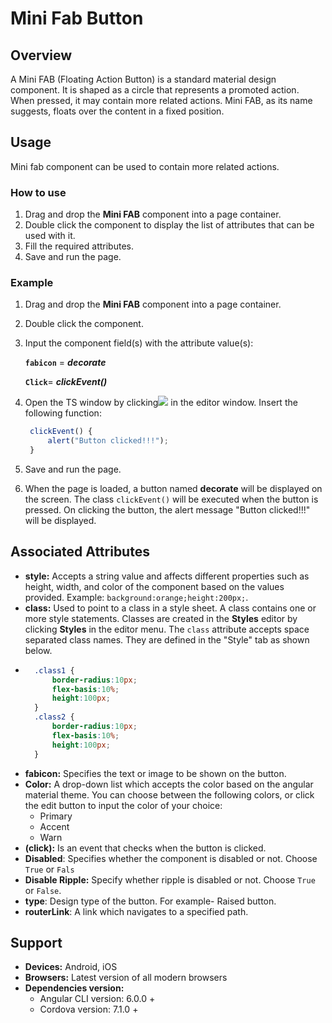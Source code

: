 # Mini Fab Button

## Overview

A Mini FAB \(Floating Action Button\) is a standard material design component. It is shaped as a circle that represents a promoted action. When pressed, it may contain more related actions. Mini FAB, as its name suggests, floats over the content in a fixed position.

## Usage

Mini fab component can be used to contain more related actions.

### How to use

1. Drag and drop the **Mini FAB** component into a page container. 
2. Double click the component to display the list of attributes that can be used with it.
3. Fill the required attributes.
4. Save and run the page.

### Example

1. Drag and drop the **Mini FAB** component into a page container. 
2. Double click the component.
3. Input the component field\(s\) with the attribute value\(s\):   

    **`fabicon`** = _**decorate**_  

    **`Click`**= _**clickEvent\(\)**_  

4. Open the TS window by clicking![](../../../.gitbook/assets/image%20%281%29.png) in the editor window. Insert the following function:

   ```typescript
    clickEvent() { 
        alert("Button clicked!!!");
    }
   ```

5. Save and run the page.
6. When the page is loaded, a button named **decorate** will be displayed on the screen. The class `clickEvent()` will be executed when the button is pressed. On clicking the button, the alert message "Button clicked!!!" will be displayed.

## Associated Attributes

* **style:** Accepts a string value and affects different properties such as height, width, and color of the component based on the values provided. Example: `background:orange;height:200px;`.
* **class:** Used to point to a class in a style sheet. A class contains one or more style statements. Classes are created in the **Styles** editor by clicking  **Styles** in the editor menu. The `class` attribute accepts space separated class names. They are defined in the "Style" tab as shown below.
* ```css
    .class1 {
        border-radius:10px;
        flex-basis:10%;
        height:100px;
    }
    .class2 {
        border-radius:10px;
        flex-basis:10%;
        height:100px;
    }
  ```
* **fabicon:** Specifies the text or image to be shown on the button.
* **Color:** A drop-down list which accepts the color based on the angular material theme. You can choose between the following colors, or click the edit button to input the color of your choice:
  * Primary
  * Accent
  * Warn
* **\(click\):** Is an event that checks when the button is clicked.
* **Disabled**: Specifies whether the component is disabled or not. Choose `True` or `Fals`
* **Disable Ripple:** Specify whether ripple is disabled or not. Choose `True` or `False`.
* **type**: Design type of the button. For example- Raised button.
* **routerLink**: A link which navigates to a specified path.

## Support

* **Devices:** Android, iOS
* **Browsers:**  Latest version of all modern browsers
* **Dependencies version:** 
  * Angular CLI version: 6.0.0 + 
  * Cordova version: 7.1.0 +

